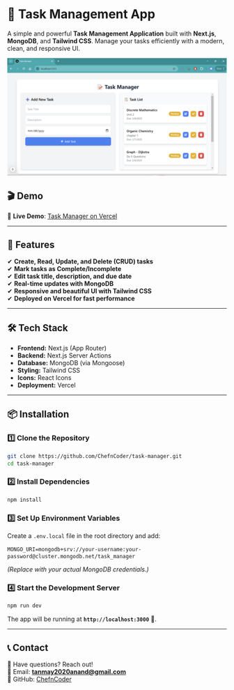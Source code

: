 # 🚀 Task Management App

A simple and powerful **Task Management Application** built with **Next.js**, **MongoDB**, and **Tailwind CSS**. Manage your tasks efficiently with a modern, clean, and responsive UI.

![Task Manager Screenshot](public/image.png)


## 🎬 Demo

🔗 **Live Demo**: [Task Manager on Vercel](https://task-manager-app-by-tanmay.vercel.app/) 

---

## 🌟 Features

✔ **Create, Read, Update, and Delete (CRUD) tasks**  
✔ **Mark tasks as Complete/Incomplete**  
✔ **Edit task title, description, and due date**  
✔ **Real-time updates with MongoDB**  
✔ **Responsive and beautiful UI with Tailwind CSS**  
✔ **Deployed on Vercel for fast performance**  

---

## 🛠️ Tech Stack

- **Frontend:** Next.js (App Router)
- **Backend:** Next.js Server Actions
- **Database:** MongoDB (via Mongoose)
- **Styling:** Tailwind CSS
- **Icons:** React Icons
- **Deployment:** Vercel  

---

## 📦 Installation

### **1️⃣ Clone the Repository**
```sh
git clone https://github.com/ChefnCoder/task-manager.git
cd task-manager
```

### **2️⃣ Install Dependencies**
```sh
npm install
```

### **3️⃣ Set Up Environment Variables**
Create a `.env.local` file in the root directory and add:

```env
MONGO_URI=mongodb+srv://your-username:your-password@cluster.mongodb.net/task_manager
```

*(Replace with your actual MongoDB credentials.)*

### **4️⃣ Start the Development Server**
```sh
npm run dev
```

The app will be running at **`http://localhost:3000`** 🚀.


---

## 📞 Contact

💬 Have questions? Reach out!  
📧 Email: **tanmay2020anand@gmail.com**  
📌 GitHub: [ChefnCoder](https://github.com/ChenfnCoder)  
